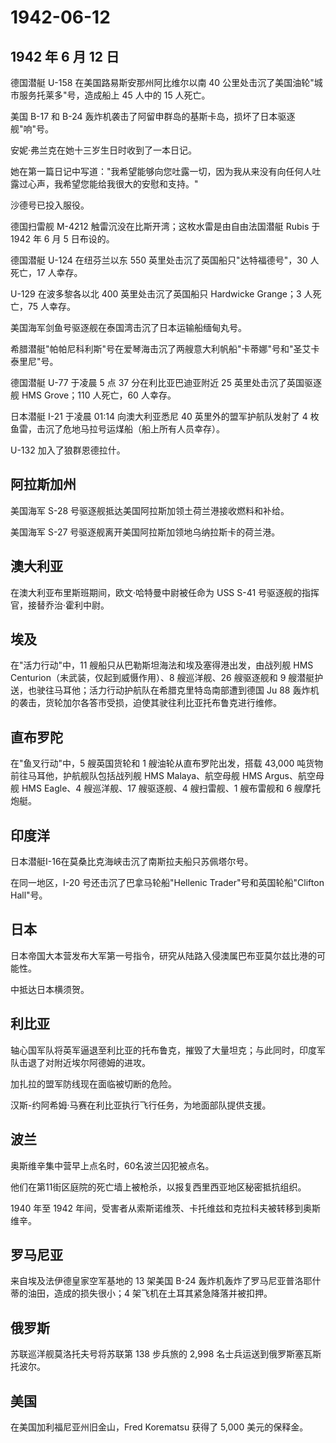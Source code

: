 # 1942-06-12

## 1942 年 6 月 12 日

德国潜艇 U-158 在美国路易斯安那州阿比维尔以南 40
公里处击沉了美国油轮"城市服务托莱多"号，造成船上 45 人中的 15 人死亡。

美国 B-17 和 B-24
轰炸机袭击了阿留申群岛的基斯卡岛，损坏了日本驱逐舰"响"号。

安妮·弗兰克在她十三岁生日时收到了一本日记。

她在第一篇日记中写道："我希望能够向您吐露一切，因为我从来没有向任何人吐露过心声，我希望您能给我很大的安慰和支持。"

沙德号已投入服役。

德国扫雷舰 M-4212 触雷沉没在比斯开湾；这枚水雷是由自由法国潜艇 Rubis 于
1942 年 6 月 5 日布设的。

德国潜艇 U-124 在纽芬兰以东 550 英里处击沉了英国船只"达特福德号"，30
人死亡，17 人幸存。

U-129 在波多黎各以北 400 英里处击沉了英国船只 Hardwicke Grange；3
人死亡，75 人幸存。

美国海军剑鱼号驱逐舰在泰国湾击沉了日本运输船缅甸丸号。

希腊潜艇"帕帕尼科利斯"号在爱琴海击沉了两艘意大利帆船"卡蒂娜"号和"圣艾卡泰里尼"号。

德国潜艇 U-77 于凌晨 5 点 37 分在利比亚巴迪亚附近 25
英里处击沉了英国驱逐舰 HMS Grove；110 人死亡，60 人幸存。

日本潜艇 I-21 于凌晨 01:14 向澳大利亚悉尼 40 英里外的盟军护航队发射了 4
枚鱼雷，击沉了危地马拉号运煤船（船上所有人员幸存）。

U-132 加入了狼群恩德拉什。

## 阿拉斯加州

美国海军 S-28 号驱逐舰抵达美国阿拉斯加领土荷兰港接收燃料和补给。

美国海军 S-27 号驱逐舰离开美国阿拉斯加领地乌纳拉斯卡的荷兰港。

## 澳大利亚

在澳大利亚布里斯班期间，欧文·哈特曼中尉被任命为 USS S-41
号驱逐舰的指挥官，接替乔治·霍利中尉。

## 埃及

在"活力行动"中，11 艘船只从巴勒斯坦海法和埃及塞得港出发，由战列舰 HMS
Centurion（未武装，仅起到威慑作用）、8 艘巡洋舰、26 艘驱逐舰和 9
艘潜艇护送，也驶往马耳他；活力行动护航队在希腊克里特岛南部遭到德国 Ju 88
轰炸机的袭击，货轮加尔各答市受损，迫使其驶往利比亚托布鲁克进行维修。

## 直布罗陀

在"鱼叉行动"中，5 艘英国货轮和 1 艘油轮从直布罗陀出发，搭载 43,000
吨货物前往马耳他，护航舰队包括战列舰 HMS Malaya、航空母舰 HMS
Argus、航空母舰 HMS Eagle、4 艘巡洋舰、17 艘驱逐舰、4 艘扫雷舰、1
艘布雷舰和 6 艘摩托炮艇。

## 印度洋

日本潜艇I-16在莫桑比克海峡击沉了南斯拉夫船只苏佩塔尔号。

在同一地区，I-20 号还击沉了巴拿马轮船"Hellenic
Trader"号和英国轮船"Clifton Hall"号。

## 日本

日本帝国大本营发布大军第一号指令，研究从陆路入侵澳属巴布亚莫尔兹比港的可能性。

中抵达日本横须贺。

## 利比亚

轴心国军队将英军逼退至利比亚的托布鲁克，摧毁了大量坦克；与此同时，印度军队击退了对附近埃尔阿德姆的进攻。

加扎拉的盟军防线现在面临被切断的危险。

汉斯-约阿希姆·马赛在利比亚执行飞行任务，为地面部队提供支援。

## 波兰

奥斯维辛集中营早上点名时，60名波兰囚犯被点名。

他们在第11街区庭院的死亡墙上被枪杀，以报复西里西亚地区秘密抵抗组织。

1940 年至 1942
年间，受害者从索斯诺维茨、卡托维兹和克拉科夫被转移到奥斯维辛。

## 罗马尼亚

来自埃及法伊德皇家空军基地的 13 架美国 B-24
轰炸机轰炸了罗马尼亚普洛耶什蒂的油田，造成的损失很小；4
架飞机在土耳其紧急降落并被扣押。

## 俄罗斯

苏联巡洋舰莫洛托夫号将苏联第 138 步兵旅的 2,998
名士兵运送到俄罗斯塞瓦斯托波尔。

## 美国

在美国加利福尼亚州旧金山，Fred Korematsu 获得了 5,000 美元的保释金。


